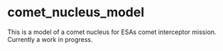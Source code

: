# comet_nucleus_model
This is a model of a comet nucleus for ESAs comet interceptor mission. Currently a work in progress. 
